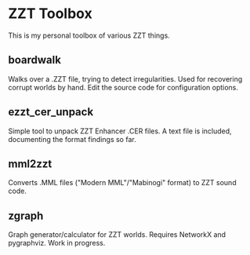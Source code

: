 # ZZT Toolbox

This is my personal toolbox of various ZZT things.

## boardwalk

Walks over a .ZZT file, trying to detect irregularities. Used for recovering corrupt worlds by hand. Edit the source code for configuration 
options.

## ezzt_cer_unpack

Simple tool to unpack ZZT Enhancer .CER files. A text file is included, documenting the format 
findings so far.

## mml2zzt

Converts .MML files ("Modern MML"/"Mabinogi" format) to ZZT sound code.

## zgraph

Graph generator/calculator for ZZT worlds. Requires NetworkX and pygraphviz.
Work in progress.
